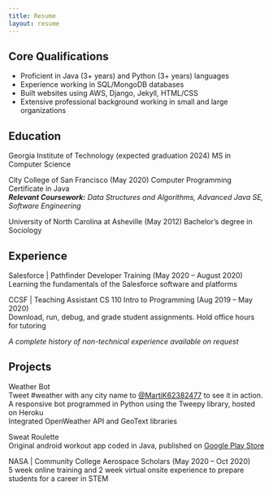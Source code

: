 ```yaml
---
title: Resume
layout: resume
---
```


## Core Qualifications
- Proficient in Java (3+ years) and Python (3+ years) languages  
- Experience working in SQL/MongoDB databases  
- Built websites using AWS, Django, Jekyll, HTML/CSS  
- Extensive professional background working in small and large organizations  

## Education
Georgia Institute of Technology (expected graduation 2024)
MS in Computer Science

City College of San Francisco (May 2020) Computer Programming Certificate in Java  
***Relevant Coursework:*** *Data Structures and Algorithms, Advanced Java SE, Software Engineering*  

University of North Carolina at Asheville (May 2012) Bachelor’s degree in Sociology  

## Experience
Salesforce | Pathfinder Developer Training (May 2020 – August 2020)  
Learning the fundamentals of the Salesforce software and platforms

CCSF | Teaching Assistant CS 110 Intro to Programming (Aug 2019 – May 2020)  
Download, run, debug, and grade student assignments. Hold office hours for tutoring

*A complete history of non-technical experience available on request*

## Projects
Weather Bot  
Tweet #weather with any city name to [@MartiK62382477](https://twitter.com/MartiK62382477) to see it in action.  
A responsive bot programmed in Python using the Tweepy library, hosted on Heroku  
Integrated OpenWeather API and GeoText libraries

Sweat Roulette  
Original android workout app coded in Java, published on [Google Play Store](https://play.google.com/store/apps/details?id=io.github.marti113.sweatroulette)

NASA | Community College Aerospace Scholars (May 2020 – Oct 2020)  
5 week online training and 2 week virtual onsite experience to prepare students for a career in STEM

